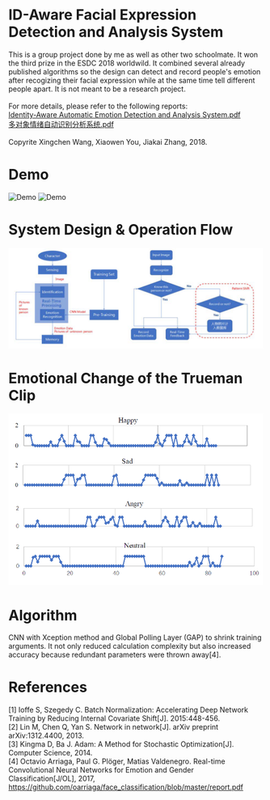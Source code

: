 # ID-Aware Facial Expression Detection and Analysis System
This is a group project done by me as well as other two schoolmate. It won the third prize in the ESDC 2018 worldwild. It combined several already published algorithms so the design can detect and record people's emotion after recogizing their facial expression while at the same time tell different people apart. It is not meant to be a research project.
<br/><br/>
For more details, please refer to the following reports:<br/>
[Identity-Aware Automatic Emotion Detection and Analysis System.pdf](https://github.com/arora123you/Xiaowen-s-personal-site/blob/master/ESDC2018/Identity-Aware%20Automatic%20Emotion%20Detection%20and%20Analysis%20System.pdf)<br/>
[多对象情绪自动识别分析系统.pdf](https://github.com/arora123you/Xiaowen-s-personal-site/blob/master/ESDC2018/%E5%A4%9A%E5%AF%B9%E8%B1%A1%E6%83%85%E7%BB%AA%E8%87%AA%E5%8A%A8%E8%AF%86%E5%88%AB%E5%88%86%E6%9E%90%E7%B3%BB%E7%BB%9F.pdf)
<br/><br/>
Copyrite Xingchen Wang, Xiaowen You, Jiakai Zhang, 2018.
# Demo
![Demo](https://github.com/arora123you/Xiaowen-s-personal-site/blob/master/ESDC2018/Demo1.gif)
![Demo](https://github.com/arora123you/Xiaowen-s-personal-site/blob/master/ESDC2018/RealTimeDemo.gif)

# System Design & Operation Flow
![alt text](https://github.com/arora123you/Xiaowen-s-personal-site/blob/master/ESDC2018/img1.PNG)

# Emotional Change of the Trueman Clip
![alt text](https://github.com/arora123you/Xiaowen-s-personal-site/blob/master/ESDC2018/img2.PNG)

# Algorithm
CNN with Xception method and Global Polling Layer (GAP) to shrink training arguments. It not only reduced calculation complexity but also increased accuracy because redundant parameters were thrown away[4].
# References
[1] Ioffe S, Szegedy C. Batch Normalization: Accelerating Deep Network Training by Reducing Internal Covariate Shift[J]. 2015:448-456.
<br/>
[2]	Lin M, Chen Q, Yan S. Network in network[J]. arXiv preprint arXiv:1312.4400, 2013.
<br/>
[3]	Kingma D, Ba J. Adam: A Method for Stochastic Optimization[J]. Computer Science, 2014.
<br/>
[4]	Octavio Arriaga, Paul G. Plöger, Matias Valdenegro. Real-time Convolutional Neural Networks for Emotion and Gender Classification[J/OL], 2017,
https://github.com/oarriaga/face_classification/blob/master/report.pdf
